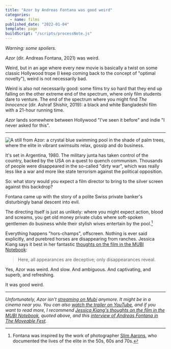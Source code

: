```yaml
---
title: "Azor by Andreas Fontana was good weird"
categories:
  - name: films
published_date: "2022-01-04"
template: page
buildScript: "/scripts/processNote.js"
---
```


_Warning: some spoilers._

_Azor_ (dir. Andreas Fontana, 2021) was weird.

Weird, but in an age where every new movie is basically a twist on some classic Hollywood trope (I keep coming back to the concept of "optimal novelty"), weird is not necessarily bad.

Weird is also not necessarily good: some films try so hard that they end up falling on the other extreme end of the spectrum, where only film students dare to venture. The end of the spectrum where you might find _The Innocence_ (dir. Ashraf Shishir, 2019): a black and white Bangladeshi film with a 21-hour running time.

_Azor_ lands somewhere between Hollywood "I've seen it before" and indie "I never asked for this".

---

![A still from Azor: a crystal blue swimming pool in the shade of palm trees, where the elite in vibrant swimsuits relax, gossip and do business.](https://static.wixstatic.com/media/e3a79c_b2879a74e82d493da9a27ddc5f64e287~mv2.jpg/v1/fill/w_1932,h_1090,al_c,q_90,usm_0.66_1.00_0.01/e3a79c_b2879a74e82d493da9a27ddc5f64e287~mv2.webp)

It's set in Argentina, 1980. The military junta has taken control of the country, backed by the USA on a quest to quench communism. Thousands of people were disappeared in the so-called "dirty war", which was really less like a war and more like state terrorism against the political opposition.

So: what story would you expect a film director to bring to the silver screen against this backdrop?

Fontana came up with the story of a polite Swiss private banker's disturbingly banal descent into evil.

The directing itself is just as unlikely: where you might expect action, blood and screams, you get old money private clubs where soft-spoken gentlemen do business while their stylish wives entertain by the pool.[^1]

Everything happens "hors-champs", offscreen. Nothing is ever said explicitly, and purebred horses are disappearing from ranches. Jessica Kiang says it best in her fantastic [thoughts on the film in the MUBI Notebook](https://mubi.com/notebook/posts/neutral-evil-close-up-on-azor):

> Here, all appearances are deceptive; only disappearances reveal.

Yes, Azor was weird. And slow. And ambiguous. And captivating, and superb, and refreshing.

It was good weird.

---

_Unfortunately, Azor isn't [streaming on Mubi](https://mubi.com/films/azor) anymore. It might be in a cinema near you. You can also [watch the trailer on YouTube](https://www.youtube.com/watch?v=JuHYkSpqAKw), and if you want to read more, I recommend [Jessica Kiang's thoughts on the film in the MUBI Notebook](https://mubi.com/notebook/posts/neutral-evil-close-up-on-azor), quoted above, and this [interview of Andreas Fontana in The Moveable Fest](https://moveablefest.com/andreas-fontana-on-blending-in-with-azor/)._

[^1]: Fontana was inspired by the work of photographer [Slim Aarons](https://www.staleywise.com/artists/slim-aarons/selected-works), who documented the lives of the elite in the 50s, 60s and 70s.
